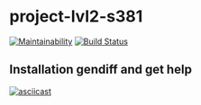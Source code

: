 # project-lvl2-s381
[![Maintainability](https://api.codeclimate.com/v1/badges/d25e4a3ffef9ad0ea6e6/maintainability)](https://codeclimate.com/github/snsin/project-lvl2-s381/maintainability) [![Build Status](https://travis-ci.org/snsin/project-lvl2-s381.svg?branch=master)](https://travis-ci.org/snsin/project-lvl2-s381)

## Installation gendiff and get help
[![asciicast](https://asciinema.org/a/HSKp6yN16prrWxpbgdNXvYQZR.svg)](https://asciinema.org/a/HSKp6yN16prrWxpbgdNXvYQZR)